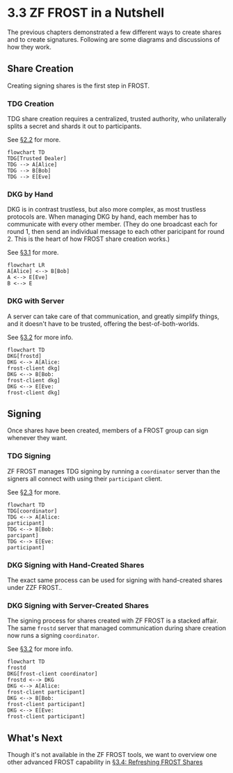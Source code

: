 # 3.3 ZF FROST in a Nutshell

The previous chapters demonstrated a few different ways to create
shares and to create signatures. Following are some diagrams and
discussions of how they work.

## Share Creation

Creating signing shares is the first step in FROST.

### TDG Creation

TDG share creation requires a centralized, trusted authority, who
unilaterally splits a secret and shards it out to participants.

See [§2.2](02_2_Creating_FROST_Secret_Shares_with_TDG.md) for more.

```mermaid
flowchart TD
TDG[Trusted Dealer]
TDG --> A[Alice]
TDG --> B[Bob]
TDG --> E[Eve]
```

### DKG by Hand

DKG is in contrast trustless, but also more complex, as most trustless
protocols are.  When managing DKG by hand, each member has to
communicate with every other member. (They do one broadcast each for
round 1, then send an individual message to each other paricipant for
round 2. This is the heart of how FROST share creation works.)

See [§3.1](03_1_Creating_FROST_Secret_Shares_with_DKG_Using_CLI.md) for more.

```mermaid
flowchart LR
A[Alice] <--> B[Bob]
A <--> E[Eve]
B <--> E
```

### DKG with Server

A server can take care of that communication, and greatly simplify
things, and it doesn't have to be trusted, offering the
best-of-both-worlds.

See [§3.2](03_2_Creating_FROST_Secret_Shares_with_DKG_Using_Server.md) for more info.

```mermaid
flowchart TD
DKG[frostd]
DKG <--> A[Alice:
frost-client dkg]
DKG <--> B[Bob:
frost-client dkg]
DKG <--> E[Eve:
frost-client dkg]
```

## Signing

Once shares have been created, members of a FROST group can sign
whenever they want.

### TDG Signing

ZF FROST manages TDG signing by running a `coordinator` server than
the signers all connect with using their `participant` client.

See [§2.3](2_3_Creating_FROST_Signature.md) for more.

```mermaid
flowchart TD
TDG[coordinator]
TDG <--> A[Alice: 
participant]
TDG <--> B[Bob:
parcipant]
TDG <--> E[Eve:
participant]
```

### DKG Signing with Hand-Created Shares

The exact same process can be used for signing with hand-created
shares under ZZF FROST..

### DKG Signing with Server-Created Shares

The signing process for shares created with ZF FROST is a stacked
affair. The same `frostd` server that managed communication during
share creation now runs a signing `coordinator`.

See [§3.2](03_2_Creating_FROST_Secret_Shares_with_DKG_Using_Server.md) for more info.

```mermaid
flowchart TD
frostd
DKG[frost-client coordinator]
frostd <--> DKG
DKG <--> A[Alice:
frost-client participant]
DKG <--> B[Bob:
frost-client participant]
DKG <--> E[Eve:
frost-client participant]
```

## What's Next

Though it's not available in the ZF FROST tools, we want to overview
one other advanced FROST capability in [§3.4: Refreshing FROST
Shares](03_4_Refreshing_FROST_Shares.md)
